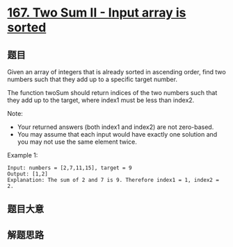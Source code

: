 # [167. Two Sum II - Input array is sorted](https://leetcode.com/problems/house-robber/)

## 题目

Given an array of integers that is already sorted in ascending order, find two numbers such that they add up to a specific target number.

The function twoSum should return indices of the two numbers such that they add up to the target, where index1 must be less than index2.

Note:
* Your returned answers (both index1 and index2) are not zero-based.
* You may assume that each input would have exactly one solution and you may not use the same element twice.

Example 1: 

```
Input: numbers = [2,7,11,15], target = 9
Output: [1,2]
Explanation: The sum of 2 and 7 is 9. Therefore index1 = 1, index2 = 2.
```



## 题目大意


## 解题思路

